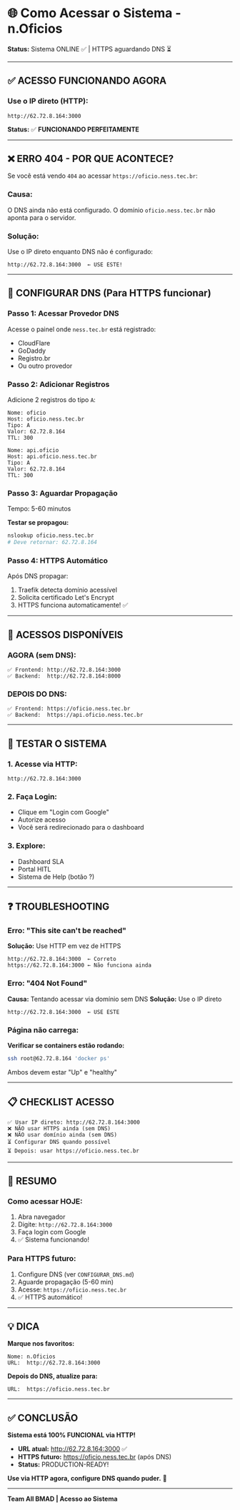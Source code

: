 # 🌐 Como Acessar o Sistema - n.Oficios

**Status:** Sistema ONLINE ✅ | HTTPS aguardando DNS ⏳

---

## ✅ ACESSO FUNCIONANDO AGORA

### **Use o IP direto (HTTP):**
```
http://62.72.8.164:3000
```

**Status:** ✅ **FUNCIONANDO PERFEITAMENTE**

---

## ❌ ERRO 404 - POR QUE ACONTECE?

Se você está vendo `404` ao acessar `https://oficio.ness.tec.br`:

### **Causa:**
O DNS ainda não está configurado. O domínio `oficio.ness.tec.br` não aponta para o servidor.

### **Solução:**
Use o IP direto enquanto DNS não é configurado:
```
http://62.72.8.164:3000  ← USE ESTE!
```

---

## 🔧 CONFIGURAR DNS (Para HTTPS funcionar)

### **Passo 1: Acessar Provedor DNS**

Acesse o painel onde `ness.tec.br` está registrado:
- CloudFlare
- GoDaddy
- Registro.br
- Ou outro provedor

### **Passo 2: Adicionar Registros**

Adicione 2 registros do tipo `A`:

```
Nome: oficio
Host: oficio.ness.tec.br
Tipo: A
Valor: 62.72.8.164
TTL: 300
```

```
Nome: api.oficio
Host: api.oficio.ness.tec.br
Tipo: A
Valor: 62.72.8.164
TTL: 300
```

### **Passo 3: Aguardar Propagação**

Tempo: 5-60 minutos

**Testar se propagou:**
```bash
nslookup oficio.ness.tec.br
# Deve retornar: 62.72.8.164
```

### **Passo 4: HTTPS Automático**

Após DNS propagar:
1. Traefik detecta domínio acessível
2. Solicita certificado Let's Encrypt
3. HTTPS funciona automaticamente! ✅

---

## 📱 ACESSOS DISPONÍVEIS

### **AGORA (sem DNS):**
```
✅ Frontend: http://62.72.8.164:3000
✅ Backend:  http://62.72.8.164:8000
```

### **DEPOIS DO DNS:**
```
✅ Frontend: https://oficio.ness.tec.br
✅ Backend:  https://api.oficio.ness.tec.br
```

---

## 🧪 TESTAR O SISTEMA

### **1. Acesse via HTTP:**
```
http://62.72.8.164:3000
```

### **2. Faça Login:**
- Clique em "Login com Google"
- Autorize acesso
- Você será redirecionado para o dashboard

### **3. Explore:**
- Dashboard SLA
- Portal HITL
- Sistema de Help (botão ?)

---

## ❓ TROUBLESHOOTING

### **Erro: "This site can't be reached"**
**Solução:** Use HTTP em vez de HTTPS
```
http://62.72.8.164:3000  ← Correto
https://62.72.8.164:3000 ← Não funciona ainda
```

### **Erro: "404 Not Found"**
**Causa:** Tentando acessar via domínio sem DNS
**Solução:** Use o IP direto
```
http://62.72.8.164:3000  ← USE ESTE
```

### **Página não carrega:**
**Verificar se containers estão rodando:**
```bash
ssh root@62.72.8.164 'docker ps'
```

Ambos devem estar "Up" e "healthy"

---

## 📋 CHECKLIST ACESSO

```
✅ Usar IP direto: http://62.72.8.164:3000
❌ NÃO usar HTTPS ainda (sem DNS)
❌ NÃO usar domínio ainda (sem DNS)
⏳ Configurar DNS quando possível
⏳ Depois: usar https://oficio.ness.tec.br
```

---

## 🎯 RESUMO

### **Como acessar HOJE:**
1. Abra navegador
2. Digite: `http://62.72.8.164:3000`
3. Faça login com Google
4. ✅ Sistema funcionando!

### **Para HTTPS futuro:**
1. Configure DNS (ver `CONFIGURAR_DNS.md`)
2. Aguarde propagação (5-60 min)
3. Acesse: `https://oficio.ness.tec.br`
4. ✅ HTTPS automático!

---

## 💡 DICA

**Marque nos favoritos:**
```
Nome: n.Oficios
URL:  http://62.72.8.164:3000
```

**Depois do DNS, atualize para:**
```
URL:  https://oficio.ness.tec.br
```

---

## ✅ CONCLUSÃO

**Sistema está 100% FUNCIONAL via HTTP!**

- **URL atual:** http://62.72.8.164:3000 ✅
- **HTTPS futuro:** https://oficio.ness.tec.br (após DNS)
- **Status:** PRODUCTION-READY!

**Use via HTTP agora, configure DNS quando puder.** 🚀

---

**Team All BMAD | Acesso ao Sistema**
